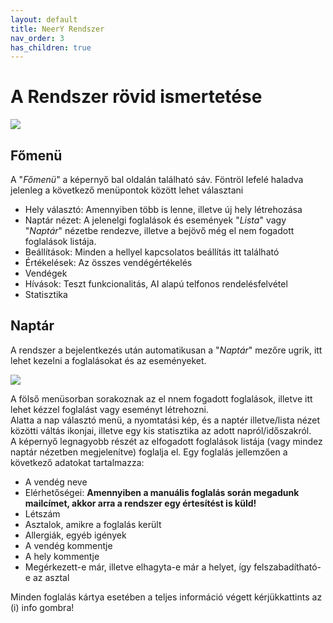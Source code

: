 ```yaml
---
layout: default
title: NeerY Rendszer
nav_order: 3
has_children: true
---
```

# A Rendszer rövid ismertetése

![](../../assets/images/landing.png)

## Főmenü
A "_Főmenü_" a képernyő bal oldalán található sáv. Föntröl lefelé haladva jelenleg a következő menüpontok között lehet választani
* Hely választó: Amennyiben több is lenne, illetve új hely létrehozása
* Naptár nézet: A jelenelgi foglalások és események "_Lista_" vagy "_Naptár_" nézetbe rendezve, illetve a bejövő még el nem fogadott foglalások listája.
* Beállítások: Minden a hellyel kapcsolatos beállítás itt található
* Értékelések: Az összes vendégértékelés
* Vendégek
* Hívások: Teszt funkcionalitás, AI alapú telfonos rendelésfelvétel
* Statisztika

## Naptár
A rendszer a bejelentkezés után automatikusan a "_Naptár_" mezőre ugrik, itt lehet kezelni a foglalásokat és az eseményeket.

![](../../assets/images/landing_2.png)

A fölső menüsorban sorakoznak az el nnem fogadott foglalások, illetve itt lehet kézzel foglalást vagy eseményt létrehozni. <br>
Alatta a nap választó menü, a nyomtatási kép, és a naptér illetve/lista nézet közötti váltás ikonjai, illetve egy kis statisztika az adott napról/időszakról. <br>
A képernyő legnagyobb részét az elfogadott foglalások listája (vagy mindez naptár nézetben megjelenítve) foglalja el. Egy foglalás jellemzően a következő adatokat tartalmazza:
* A vendég neve
* Elérhetőségei: **Amennyiben a manuális foglalás során megadunk mailcímet, akkor arra a rendszer egy értesítést is küld!**
* Létszám
* Asztalok, amikre a foglalás került
* Allergiák, egyéb igények
* A vendég kommentje
* A hely kommentje
* Megérkezett-e már, illetve elhagyta-e már a helyet, így felszabadítható-e az asztal

Minden foglalás kártya esetében a teljes információ végett kérjükkattints az (i) info gombra!